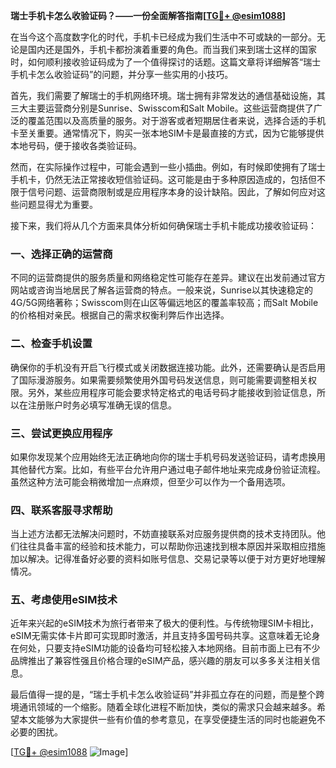 **瑞士手机卡怎么收验证码？——一份全面解答指南[[TG💪+ @esim1088](https://t.me/s/esim1088)]**

在当今这个高度数字化的时代，手机卡已经成为我们生活中不可或缺的一部分。无论是国内还是国外，手机卡都扮演着重要的角色。而当我们来到瑞士这样的国家时，如何顺利接收验证码成为了一个值得探讨的话题。这篇文章将详细解答“瑞士手机卡怎么收验证码”的问题，并分享一些实用的小技巧。

首先，我们需要了解瑞士的手机网络环境。瑞士拥有非常发达的通信基础设施，其三大主要运营商分别是Sunrise、Swisscom和Salt Mobile。这些运营商提供了广泛的覆盖范围以及高质量的服务。对于游客或者短期居住者来说，选择合适的手机卡至关重要。通常情况下，购买一张本地SIM卡是最直接的方式，因为它能够提供本地号码，便于接收各类验证码。

然而，在实际操作过程中，可能会遇到一些小插曲。例如，有时候即使拥有了瑞士手机卡，仍然无法正常接收短信验证码。这可能是由于多种原因造成的，包括但不限于信号问题、运营商限制或是应用程序本身的设计缺陷。因此，了解如何应对这些问题显得尤为重要。

接下来，我们将从几个方面来具体分析如何确保瑞士手机卡能成功接收验证码：

### 一、选择正确的运营商
不同的运营商提供的服务质量和网络稳定性可能存在差异。建议在出发前通过官方网站或咨询当地居民了解各运营商的特点。一般来说，Sunrise以其快速稳定的4G/5G网络著称；Swisscom则在山区等偏远地区的覆盖率较高；而Salt Mobile的价格相对亲民。根据自己的需求权衡利弊后作出选择。

### 二、检查手机设置
确保你的手机没有开启飞行模式或关闭数据连接功能。此外，还需要确认是否启用了国际漫游服务。如果需要频繁使用外国号码发送信息，则可能需要调整相关权限。另外，某些应用程序可能会要求特定格式的电话号码才能接收到验证信息，所以在注册账户时务必填写准确无误的信息。

### 三、尝试更换应用程序
如果你发现某个应用始终无法正确地向你的瑞士手机号码发送验证码，请考虑换用其他替代方案。比如，有些平台允许用户通过电子邮件地址来完成身份验证流程。虽然这种方法可能会稍微增加一点麻烦，但至少可以作为一个备用选项。

### 四、联系客服寻求帮助
当上述方法都无法解决问题时，不妨直接联系对应服务提供商的技术支持团队。他们往往具备丰富的经验和技术能力，可以帮助你迅速找到根本原因并采取相应措施加以解决。记得准备好必要的资料如账号信息、交易记录等以便于对方更好地理解情况。

### 五、考虑使用eSIM技术
近年来兴起的eSIM技术为旅行者带来了极大的便利性。与传统物理SIM卡相比，eSIM无需实体卡片即可实现即时激活，并且支持多国号码共享。这意味着无论身在何处，只要支持eSIM功能的设备均可轻松接入本地网络。目前市面上已有不少品牌推出了兼容性强且价格合理的eSIM产品，感兴趣的朋友可以多多关注相关信息。

最后值得一提的是，“瑞士手机卡怎么收验证码”并非孤立存在的问题，而是整个跨境通讯领域的一个缩影。随着全球化进程不断加快，类似的需求只会越来越多。希望本文能够为大家提供一些有价值的参考意见，在享受便捷生活的同时也能避免不必要的困扰。

[[TG💪+ @esim1088](https://t.me/s/esim1088) ![Image](https://i.postimg.cc/4NQfJmqS/Snipaste-2025-05-13-00-14-12.png)]